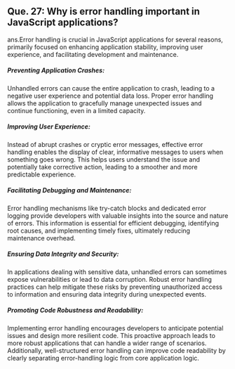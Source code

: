 ## Que. 27: Why is error handling important in JavaScript applications?

 ans.Error handling is crucial in JavaScript applications for several reasons, primarily focused on enhancing application stability, improving user experience, and facilitating development and maintenance.

##### Preventing Application Crashes:
Unhandled errors can cause the entire application to crash, leading to a negative user experience and potential data loss. Proper error handling allows the application to gracefully manage unexpected issues and continue functioning, even in a limited capacity.

##### Improving User Experience:
Instead of abrupt crashes or cryptic error messages, effective error handling enables the display of clear, informative messages to users when something goes wrong. This helps users understand the issue and potentially take corrective action, leading to a smoother and more predictable experience.

##### Facilitating Debugging and Maintenance:
Error handling mechanisms like try-catch blocks and dedicated error logging provide developers with valuable insights into the source and nature of errors. This information is essential for efficient debugging, identifying root causes, and implementing timely fixes, ultimately reducing maintenance overhead.

##### Ensuring Data Integrity and Security:
In applications dealing with sensitive data, unhandled errors can sometimes expose vulnerabilities or lead to data corruption. Robust error handling practices can help mitigate these risks by preventing unauthorized access to information and ensuring data integrity during unexpected events.

##### Promoting Code Robustness and Readability:
Implementing error handling encourages developers to anticipate potential issues and design more resilient code. This proactive approach leads to more robust applications that can handle a wider range of scenarios. Additionally, well-structured error handling can improve code readability by clearly separating error-handling logic from core application logic.